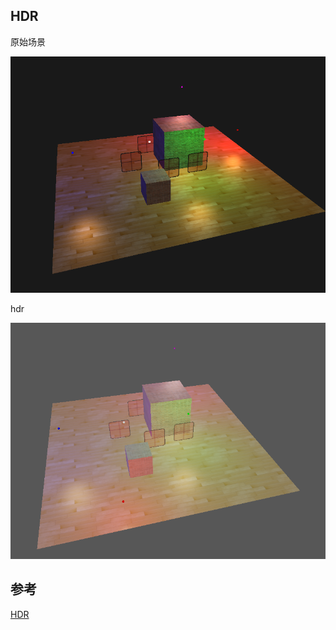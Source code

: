 ## HDR



原始场景

![image-20211209154821216](images/image-20211209154821216.png)

hdr

![image-20211209155010026](images/image-20211209155010026.png)



## 参考

[HDR](https://learnopengl-cn.github.io/05%20Advanced%20Lighting/06%20HDR)

